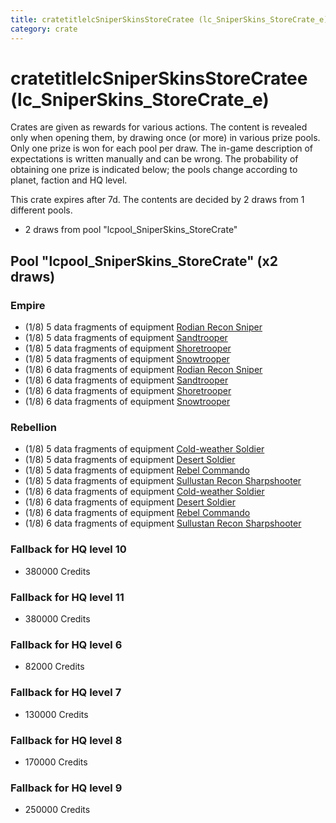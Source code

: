 ```yaml
---
title: cratetitlelcSniperSkinsStoreCratee (lc_SniperSkins_StoreCrate_e)
category: crate
---
```


# cratetitlelcSniperSkinsStoreCratee (lc_SniperSkins_StoreCrate_e)

Crates are given as rewards for various actions. The content is revealed only when opening them, by drawing once (or more) in various prize pools. Only one prize is won for each pool per draw. The in-game description of expectations is written manually and can be wrong. The probability of obtaining one prize is indicated below; the pools change according to planet, faction and HQ level.

This crate expires after 7d. The contents are decided by 2 draws from 1 different pools.
  * 2 draws from pool "lcpool_SniperSkins_StoreCrate"

## Pool "lcpool_SniperSkins_StoreCrate" (x2 draws)

### Empire

  * (1/8) 5 data fragments of equipment [Rodian Recon Sniper](eqpEmpireRodian)
  * (1/8) 5 data fragments of equipment [Sandtrooper](eqpEmpireSandtrooper)
  * (1/8) 5 data fragments of equipment [Shoretrooper](eqpEmpirePentagonTrooper)
  * (1/8) 5 data fragments of equipment [Snowtrooper](eqpEmpireSnowtrooper)
  * (1/8) 6 data fragments of equipment [Rodian Recon Sniper](eqpEmpireRodian)
  * (1/8) 6 data fragments of equipment [Sandtrooper](eqpEmpireSandtrooper)
  * (1/8) 6 data fragments of equipment [Shoretrooper](eqpEmpirePentagonTrooper)
  * (1/8) 6 data fragments of equipment [Snowtrooper](eqpEmpireSnowtrooper)

### Rebellion

  * (1/8) 5 data fragments of equipment [Cold-weather Soldier](eqpRebelEchoBaseSoldier)
  * (1/8) 5 data fragments of equipment [Desert Soldier](eqpRebelSandSoldier)
  * (1/8) 5 data fragments of equipment [Rebel Commando](eqpRebelPentagonSoldier)
  * (1/8) 5 data fragments of equipment [Sullustan Recon Sharpshooter](eqpRebelSullustan)
  * (1/8) 6 data fragments of equipment [Cold-weather Soldier](eqpRebelEchoBaseSoldier)
  * (1/8) 6 data fragments of equipment [Desert Soldier](eqpRebelSandSoldier)
  * (1/8) 6 data fragments of equipment [Rebel Commando](eqpRebelPentagonSoldier)
  * (1/8) 6 data fragments of equipment [Sullustan Recon Sharpshooter](eqpRebelSullustan)

### Fallback for HQ level 10

  * 380000 Credits

### Fallback for HQ level 11

  * 380000 Credits

### Fallback for HQ level 6

  * 82000 Credits

### Fallback for HQ level 7

  * 130000 Credits

### Fallback for HQ level 8

  * 170000 Credits

### Fallback for HQ level 9

  * 250000 Credits